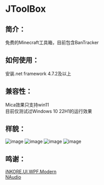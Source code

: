 # JToolBox
## 简介：
免费的Minecraft工具箱，目前包含BanTracker
## 如何使用：
安装.net framework 4.7.2及以上<br>
## 兼容性：
Mica效果只支持win11<br>
目前仅测试过Windows 10 22H1的运行效果
## 样貌：
![image](https://github.com/xiaojiangxj233/JToolBox/assets/109403149/5498ee0e-9163-4dfa-add8-ece7ed6eb4da)
![image](https://github.com/xiaojiangxj233/JToolBox/assets/109403149/216a48a4-2e5d-443b-898b-af49525cf688)
![image](https://github.com/xiaojiangxj233/JToolBox/assets/109403149/0838c029-809d-42cf-9bec-4aa8355f9be0)
![image](https://github.com/xiaojiangxj233/JToolBox/assets/109403149/290e1154-f36a-42b0-a9cd-74c39f9c6517)
## 鸣谢：
[iNKORE.UI.WPF.Modern](https://github.com/InkoreStudios/UI.WPF.Modern)<br>
[NAudio](https://github.com/naudio/NAudio)
